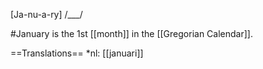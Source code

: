 [Ja-nu-a-ry] /___/

#January is the 1st [[month]] in the [[Gregorian Calendar]].

==Translations==
*nl: [[januari]]